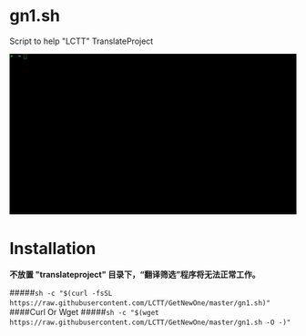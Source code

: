# gn1.sh

Script to help "LCTT" TranslateProject

![GetNewOne Gif](https://raw.githubusercontent.com/LCTT/GetNewOne/master/gn1.gif)

# Installation

**不放置 "translateproject" 目录下，“翻译筛选”程序将无法正常工作。**

#####`sh -c "$(curl -fsSL https://raw.githubusercontent.com/LCTT/GetNewOne/master/gn1.sh)"`
####Curl Or Wget
#####`sh -c "$(wget https://raw.githubusercontent.com/LCTT/GetNewOne/master/gn1.sh -O -)"`   
